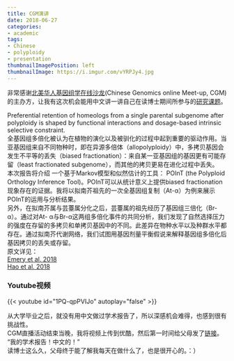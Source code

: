 ```yaml
---
title: CGM演讲
date: 2018-06-27
categories:
- academic
tags:
- Chinese
- polyploidy
- presentation
thumbnailImagePosition: left
thumbnailImage: https://i.imgur.com/vYRPJy4.jpg
---
```

非常感谢[北美华人基因组学在线沙龙](http://cgmonline.co/)(Chinese Genomics online Meet-up, CGM)的主办方，让我有这次机会能用中文讲一讲自己在读博士期间所参与的[研究课题](http://cgmonline.co/2018/06/cgm-%E7%AC%AC32%E6%9C%9Fpreferential-retention-of-homeologs-from-a-single-parental-subgenome-after-polyploidy-is-shaped-by-functional-interactions-and-dosage-based-intrinsic-selective-constraint/)。<br>
<!--more-->
Preferential retention of homeologs from a single parental subgenome after polyploidy is shaped by functional interactions and dosage-based intrinsic selective constraint. <br>
全基因组多倍化被认为在植物的演化以及被驯化的过程中起到重要的驱动作用。当亚基因组来自不同物种时，即在异源多倍体（allopolyploidy）中，多拷贝基因会发生不平等的丢失（biased fractionation）：来自某一亚基因组的基因更有可能存留（least fractionated subgenome），而其他的拷贝更易在进化过程中丢失。<br>
本次报告将介绍 一个基于Markov模型和似然估计的工具： POInT (the Polyploid Orthology Inference Tool)。POInT可以从统计意义上提供biased fractionation 现象存在的证据。我将以拟南芥祖先的一次全基因组复制（At-α）为例来展示POInT的运用与分析结果。<br>
另外，在拟南芥属与芸薹属分化之后，芸薹属的祖先经历了基因组三倍化（Br-α）。通过对At- α与Br-α这两组多倍化事件的共同分析，我们发现了自然选择压力的强度在存留的多拷贝和单拷贝基因中的不同。此差异在物种水平以及种群水平都存在。通过拟南芥代谢网络，我们试图用基因剂量平衡假说来解释基因组多倍化后基因拷贝的丢失或存留。<br>
原文详见：<br>
[Emery et al. 2018](http://journals.plos.org/plosgenetics/article?id=10.1371/journal.pgen.1007267)<br>
[Hao et al. 2018](https://academic.oup.com/gbe/article/10/3/999/4943970)<br>

### Youtube视频

{{< youtube id="1PQ-qpPVIJo" autoplay="false" >}}

从大学毕业之后，就没有用中文做过学术报告了，所以深感机会难得，也感到很有挑战性。<br>
CGM直播活动结束当晚，我将视频上传到优酷，然后第一时间给父母发了[链接](https://v.youku.com/v_show/id_XMzY5MTQxNjIwMA==.html?spm=a2hzp.8244740.0.0)。<br>“我的学术报告！中文的！”<br>
读博士这么久，父母终于能了解我每天在做什么了，也是很开心的。：）<br>

